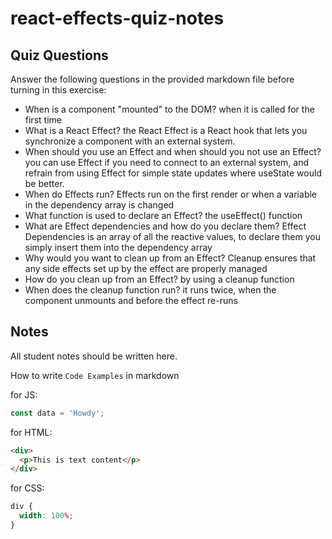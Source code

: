 # react-effects-quiz-notes

## Quiz Questions

Answer the following questions in the provided markdown file before turning in this exercise:

- When is a component "mounted" to the DOM?
  when it is called for the first time
- What is a React Effect?
  the React Effect is a React hook that lets you synchronize a component with an external system.
- When should you use an Effect and when should you not use an Effect?
  you can use Effect if you need to connect to an external system, and refrain from using Effect for simple state updates where useState would be better.
- When do Effects run?
  Effects run on the first render or when a variable in the dependency array is changed
- What function is used to declare an Effect?
  the useEffect() function
- What are Effect dependencies and how do you declare them?
  Effect Dependencies is an array of all the reactive values, to declare them you simply insert them into the dependency array
- Why would you want to clean up from an Effect?
  Cleanup ensures that any side effects set up by the effect are properly managed
- How do you clean up from an Effect?
  by using a cleanup function
- When does the cleanup function run?
  it runs twice, when the component unmounts and before the effect re-runs

## Notes

All student notes should be written here.

How to write `Code Examples` in markdown

for JS:

```javascript
const data = 'Howdy';
```

for HTML:

```html
<div>
  <p>This is text content</p>
</div>
```

for CSS:

```css
div {
  width: 100%;
}
```
